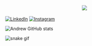 <h1 align="center">
    <img src="https://readme-typing-svg.herokuapp.com/?font=Righteous&size=35&color=e23c81&center=true&vCenter=true&width=600&height=70&duration=6000&lines=Olá!+👋;+Sou+Andrew+Cerqueira+Martins!;" />
</h1>

[![LinkedIn](https://img.shields.io/badge/LinkedIn-0077B5?style=for-the-badge&logo=linkedin&logoColor=white)](https://www.linkedin.com/in/andrewcerqueira)
[![Instagram](https://img.shields.io/badge/Instagram-E4405F?style=for-the-badge&logo=instagram&logoColor=white)](https://www.instagram.com/andy.martins/)


![Andrew GitHub stats](https://github-readme-stats.vercel.app/api?username=Andy-Martins&show_icons=true&theme=radical)





![snake gif](https://github.com/Andy-Martins/Andy-Martins/blob/output/github-snake-dark.svg)
